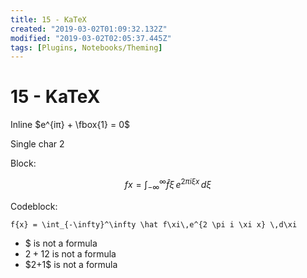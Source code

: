 ```yaml
---
title: 15 - KaTeX
created: "2019-03-02T01:09:32.132Z"
modified: "2019-03-02T02:05:37.445Z"
tags: [Plugins, Notebooks/Theming]
---
```


# 15 - KaTeX

Inline $e^{iπ} + \fbox{1} = 0$

Single char $2$

Block:

$$f{x} = \int_{-\infty}^\infty \hat f\xi\,e^{2 \pi i \xi x} \,d\xi$$

Codeblock:

```katex
f{x} = \int_{-\infty}^\infty \hat f\xi\,e^{2 \pi i \xi x} \,d\xi
```

- $ is not a formula
- $2+1$2 is not a formula
- \$2+1\$ is not a formula
